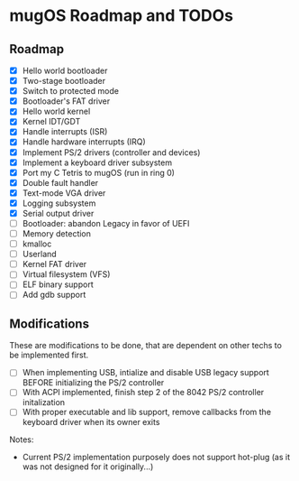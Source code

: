 # mugOS Roadmap and TODOs

## Roadmap

- [X] Hello world bootloader
- [X] Two-stage bootloader
- [X] Switch to protected mode
- [X] Bootloader's FAT driver
- [X] Hello world kernel
- [X] Kernel IDT/GDT
- [X] Handle interrupts (ISR)
- [X] Handle hardware interrupts (IRQ)
- [X] Implement PS/2 drivers (controller and devices)
- [X] Implement a keyboard driver subsystem
- [X] Port my C Tetris to mugOS (run in ring 0)
- [X] Double fault handler
- [X] Text-mode VGA driver
- [X] Logging subsystem
- [X] Serial output driver
- [ ] Bootloader: abandon Legacy in favor of UEFI
- [ ] Memory detection
- [ ] kmalloc
- [ ] Userland
- [ ] Kernel FAT driver
- [ ] Virtual filesystem (VFS)
- [ ] ELF binary support
- [ ] Add gdb support

## Modifications

These are modifications to be done, that are dependent on other techs to be implemented first.

- [ ] When implementing USB, intialize and disable USB legacy support BEFORE initializing the PS/2 controller
- [ ] With ACPI implemented, finish step 2 of the 8042 PS/2 controller initalization
- [ ] With proper executable and lib support, remove callbacks from the keyboard driver when its owner exits

Notes:
- Current PS/2 implementation purposely does not support hot-plug (as it was not designed for it originally...)
